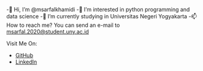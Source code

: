-👋 Hi, I’m @msarfalkhamidi
-👀 I’m interested in python programming and data science
-🌱 I’m currently studying in Universitas Negeri Yogyakarta
-📫 How to reach me? You can send an e-mail to msarfal.2020@student.uny.ac.id

Visit Me On: 
- [GitHub](https://github.com/msarfalkhamidi/) 
- [LinkedIn](https://www.linkedin.com/in/msarfalkhamidi-txt101/)
